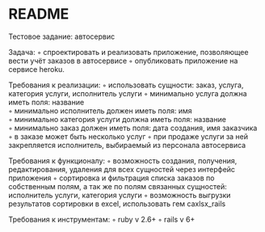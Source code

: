 # README

Тестовое задание: автосервис

Задача:
◦ спроектировать и реализовать приложение, позволяющее вести учёт заказов в автосервисе
◦ опубликовать приложение на сервисе heroku.

Требования к реализации:
◦ использовать сущности: заказ, услуга, категория услуги, исполнитель услуги
◦ минимально услуга должна иметь поля: название                                      
◦ минимально исполнитель должен иметь поля: имя                                      
◦ минимально категория услуги должна иметь поля: название                            
◦ минимально заказ должен иметь поля: дата создания, имя заказчика                   
◦ в заказе может быть несколько услуг
◦ при продаже услуги за ней закрепляется исполнитель, выбираемый из персонала автосервиса

Требования к функционалу:
◦ возможность создания, получения, редактирования, удаления для всех сущностей через интерфейс приложения
◦ сортировка и фильтрация списка заказов по собственным полям, а так же по полям связанных сущностей: исполнитель услуги, категория услуги
◦ возможность выгрузки результатов сортировки в excel, использовать гем caxlsx_rails

Требования к инструментам:
◦ ruby v 2.6+
◦ rails v 6+
